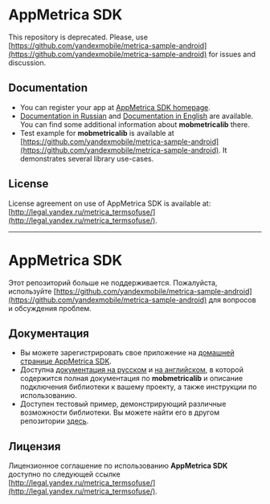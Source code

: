 AppMetrica SDK
===========
This repository is deprecated. Please, use [https://github.com/yandexmobile/metrica-sample-android](https://github.com/yandexmobile/metrica-sample-android) for issues and discussion.

Documentation
---------------------------
* You can register your app at [AppMetrica SDK homepage](http://appmetrica.yandex.ru/).
* [Documentation in Russian](https://tech.yandex.ru/metrica-mobile-sdk/doc/mobile-sdk-dg/concepts/android-initialize-docpage/) and [Documentation in English](https://tech.yandex.com/metrica-mobile-sdk/doc/mobile-sdk-dg/concepts/android-initialize-docpage/) are available. You can find some additional information about **mobmetricalib** there.
* Test example for **mobmetricalib** is available at [https://github.com/yandexmobile/metrica-sample-android](https://github.com/yandexmobile/metrica-sample-android). It demonstrates several library use-cases.  

License
---------

License agreement on use of AppMetrica SDK is available at: [http://legal.yandex.ru/metrica_termsofuse/](http://legal.yandex.ru/metrica_termsofuse/).



---------------


AppMetrica SDK
===============
Этот репозиторий больше не поддерживается. Пожалуйста, используйте [https://github.com/yandexmobile/metrica-sample-android](https://github.com/yandexmobile/metrica-sample-android) для вопросов и обсуждения проблем.

Документация
---------------------------
* Вы можете зарегистрировать свое приложение на [домашней странице AppMetrica SDK](http://appmetrica.yandex.ru/).
* Доступна [документация на русском](https://tech.yandex.ru/metrica-mobile-sdk/doc/mobile-sdk-dg/concepts/android-initialize-docpage/) и [на английском](https://tech.yandex.com/metrica-mobile-sdk/doc/mobile-sdk-dg/concepts/android-initialize-docpage/), в которой содержится полная документация по **mobmetricalib** и описание подключения библиотеки к вашему проекту, а также инструкции по использованию.
* Доступен тестовый пример, демонстрирующий различные возможности библиотеки. Вы можете найти его в другом репозитории [здесь](https://github.com/yandexmobile/metrica-sample-android).

Лицензия
---------

Лицензионное соглашение по использованию **AppMetrica SDK** доступно по следующей ссылке [http://legal.yandex.ru/metrica_termsofuse/](http://legal.yandex.ru/metrica_termsofuse/).

